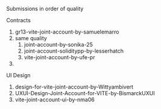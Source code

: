 Submissions in order of quality

Contracts
1. gr13-vite-joint-account-by-samuelemarro
2. same quality
	1. joint-account-by-sonika-25
	2. joint-account-soliditypp-by-lesserhatch
	3. vite-joint-account-by-ufe-pr
3. 

UI Design
1. design-for-vite-joint-account-by-Wittyambivert
2. UXUI-Design-Joint-Account-for-VITE-by-BismarckUXUI
3. vite-joint-account-ui-by-nma06